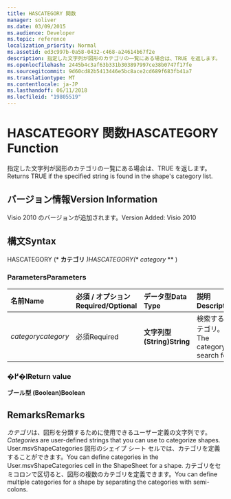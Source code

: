 ```yaml
---
title: HASCATEGORY 関数
manager: soliver
ms.date: 03/09/2015
ms.audience: Developer
ms.topic: reference
localization_priority: Normal
ms.assetid: ed3c997b-0a58-0432-c468-a24614b67f2e
description: 指定した文字列が図形のカテゴリの一覧にある場合は、TRUE を返します。
ms.openlocfilehash: 2445b4c3af63b331b303897997ce38b0747f17fe
ms.sourcegitcommit: 9d60cd82b5413446e5bc8ace2cd689f683fb41a7
ms.translationtype: MT
ms.contentlocale: ja-JP
ms.lasthandoff: 06/11/2018
ms.locfileid: "19805519"
---
```

# <a name="hascategory-function"></a><span data-ttu-id="2995b-103">HASCATEGORY 関数</span><span class="sxs-lookup"><span data-stu-id="2995b-103">HASCATEGORY Function</span></span>

<span data-ttu-id="2995b-104">指定した文字列が図形のカテゴリの一覧にある場合は、TRUE を返します。</span><span class="sxs-lookup"><span data-stu-id="2995b-104">Returns TRUE if the specified string is found in the shape's category list.</span></span>
  
## <a name="version-information"></a><span data-ttu-id="2995b-105">バージョン情報</span><span class="sxs-lookup"><span data-stu-id="2995b-105">Version Information</span></span>

<span data-ttu-id="2995b-106">Visio 2010 のバージョンが追加されます。</span><span class="sxs-lookup"><span data-stu-id="2995b-106">Version Added: Visio 2010</span></span> 
  
## <a name="syntax"></a><span data-ttu-id="2995b-107">構文</span><span class="sxs-lookup"><span data-stu-id="2995b-107">Syntax</span></span>

<span data-ttu-id="2995b-108">HASCATEGORY (* **カテゴリ** *)</span><span class="sxs-lookup"><span data-stu-id="2995b-108">HASCATEGORY(** *category* ** )</span></span> 
  
### <a name="parameters"></a><span data-ttu-id="2995b-109">Parameters</span><span class="sxs-lookup"><span data-stu-id="2995b-109">Parameters</span></span>

|<span data-ttu-id="2995b-110">**名前**</span><span class="sxs-lookup"><span data-stu-id="2995b-110">**Name**</span></span>|<span data-ttu-id="2995b-111">**必須 / オプション**</span><span class="sxs-lookup"><span data-stu-id="2995b-111">**Required/Optional**</span></span>|<span data-ttu-id="2995b-112">**データ型**</span><span class="sxs-lookup"><span data-stu-id="2995b-112">**Data Type**</span></span>|<span data-ttu-id="2995b-113">**説明**</span><span class="sxs-lookup"><span data-stu-id="2995b-113">**Description**</span></span>|
|:-----|:-----|:-----|:-----|
| <span data-ttu-id="2995b-114">_category_</span><span class="sxs-lookup"><span data-stu-id="2995b-114">_category_</span></span> <br/> |<span data-ttu-id="2995b-115">必須</span><span class="sxs-lookup"><span data-stu-id="2995b-115">Required</span></span>  <br/> |<span data-ttu-id="2995b-116">**文字列型 (String)**</span><span class="sxs-lookup"><span data-stu-id="2995b-116">**String**</span></span> <br/> |<span data-ttu-id="2995b-117">検索するカテゴリ。</span><span class="sxs-lookup"><span data-stu-id="2995b-117">The category to search for.</span></span>  <br/> |
   
### <a name="return-value"></a><span data-ttu-id="2995b-118">�߂�l</span><span class="sxs-lookup"><span data-stu-id="2995b-118">Return value</span></span>

 <span data-ttu-id="2995b-119">**ブール型 (Boolean)**</span><span class="sxs-lookup"><span data-stu-id="2995b-119">**Boolean**</span></span>
  
## <a name="remarks"></a><span data-ttu-id="2995b-120">Remarks</span><span class="sxs-lookup"><span data-stu-id="2995b-120">Remarks</span></span>

 <span data-ttu-id="2995b-121">*カテゴリ*は、図形を分類するために使用できるユーザー定義の文字列です。</span><span class="sxs-lookup"><span data-stu-id="2995b-121">*Categories*  are user-defined strings that you can use to categorize shapes.</span></span> <span data-ttu-id="2995b-122">User.msvShapeCategories 図形のシェイプ シート セルでは、カテゴリを定義することができます。</span><span class="sxs-lookup"><span data-stu-id="2995b-122">You can define categories in the User.msvShapeCategories cell in the ShapeSheet for a shape.</span></span> <span data-ttu-id="2995b-123">カテゴリをセミコロンで区切ると、図形の複数のカテゴリを定義できます。</span><span class="sxs-lookup"><span data-stu-id="2995b-123">You can define multiple categories for a shape by separating the categories with semi-colons.</span></span> 
  

